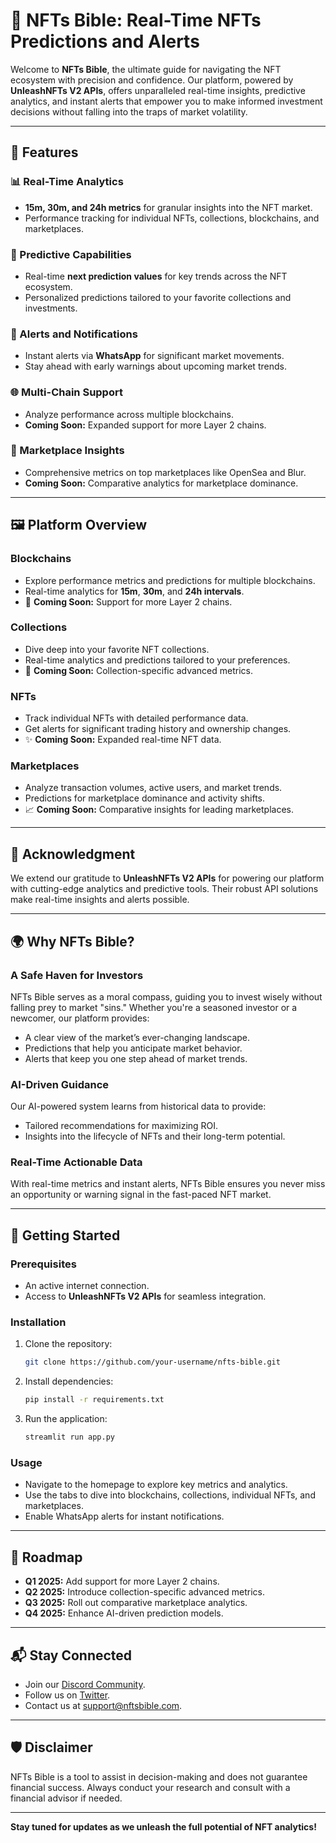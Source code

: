 # 🎨 NFTs Bible: Real-Time NFTs Predictions and Alerts

Welcome to **NFTs Bible**, the ultimate guide for navigating the NFT ecosystem with precision and confidence. Our platform, powered by **UnleashNFTs V2 APIs**, offers unparalleled real-time insights, predictive analytics, and instant alerts that empower you to make informed investment decisions without falling into the traps of market volatility.

---

## 🌟 Features

### 📊 Real-Time Analytics
- **15m, 30m, and 24h metrics** for granular insights into the NFT market.
- Performance tracking for individual NFTs, collections, blockchains, and marketplaces.

### 🔮 Predictive Capabilities
- Real-time **next prediction values** for key trends across the NFT ecosystem.
- Personalized predictions tailored to your favorite collections and investments.

### 📲 Alerts and Notifications
- Instant alerts via **WhatsApp** for significant market movements.
- Stay ahead with early warnings about upcoming market trends.

### 🌐 Multi-Chain Support
- Analyze performance across multiple blockchains.
- **Coming Soon:** Expanded support for more Layer 2 chains.

### 🏪 Marketplace Insights
- Comprehensive metrics on top marketplaces like OpenSea and Blur.
- **Coming Soon:** Comparative analytics for marketplace dominance.

---

## 🖼️ Platform Overview

### **Blockchains**
- Explore performance metrics and predictions for multiple blockchains.
- Real-time analytics for **15m**, **30m**, and **24h intervals**.
- 🚀 **Coming Soon:** Support for more Layer 2 chains.

### **Collections**
- Dive deep into your favorite NFT collections.
- Real-time analytics and predictions tailored to your preferences.
- 🎯 **Coming Soon:** Collection-specific advanced metrics.

### **NFTs**
- Track individual NFTs with detailed performance data.
- Get alerts for significant trading history and ownership changes.
- ✨ **Coming Soon:** Expanded real-time NFT data.

### **Marketplaces**
- Analyze transaction volumes, active users, and market trends.
- Predictions for marketplace dominance and activity shifts.
- 📈 **Coming Soon:** Comparative insights for leading marketplaces.

---

## 🙏 Acknowledgment

We extend our gratitude to **UnleashNFTs V2 APIs** for powering our platform with cutting-edge analytics and predictive tools. Their robust API solutions make real-time insights and alerts possible.

---

## 🌍 Why NFTs Bible?

### A Safe Haven for Investors
NFTs Bible serves as a moral compass, guiding you to invest wisely without falling prey to market "sins." Whether you're a seasoned investor or a newcomer, our platform provides:
- A clear view of the market’s ever-changing landscape.
- Predictions that help you anticipate market behavior.
- Alerts that keep you one step ahead of market trends.

### AI-Driven Guidance
Our AI-powered system learns from historical data to provide:
- Tailored recommendations for maximizing ROI.
- Insights into the lifecycle of NFTs and their long-term potential.

### Real-Time Actionable Data
With real-time metrics and instant alerts, NFTs Bible ensures you never miss an opportunity or warning signal in the fast-paced NFT market.

---

## 🚀 Getting Started

### Prerequisites
- An active internet connection.
- Access to **UnleashNFTs V2 APIs** for seamless integration.

### Installation
1. Clone the repository:
   ```bash
   git clone https://github.com/your-username/nfts-bible.git
   ```
2. Install dependencies:
   ```bash
   pip install -r requirements.txt
   ```
3. Run the application:
   ```bash
   streamlit run app.py
   ```

### Usage
- Navigate to the homepage to explore key metrics and analytics.
- Use the tabs to dive into blockchains, collections, individual NFTs, and marketplaces.
- Enable WhatsApp alerts for instant notifications.

---

## 📖 Roadmap

- **Q1 2025:** Add support for more Layer 2 chains.
- **Q2 2025:** Introduce collection-specific advanced metrics.
- **Q3 2025:** Roll out comparative marketplace analytics.
- **Q4 2025:** Enhance AI-driven prediction models.

---

## 📬 Stay Connected
- Join our [Discord Community](#).
- Follow us on [Twitter](#).
- Contact us at [support@nftsbible.com](mailto:support@nftsbible.com).

---

## 🛡️ Disclaimer
NFTs Bible is a tool to assist in decision-making and does not guarantee financial success. Always conduct your research and consult with a financial advisor if needed.

---

**Stay tuned for updates as we unleash the full potential of NFT analytics!**

